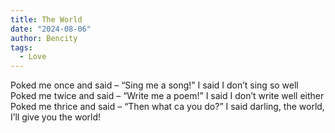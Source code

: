 ```yaml
---
title: The World
date: "2024-08-06"
author: Bencity
tags:
  - Love
---
```


Poked me once and said –
“Sing me a song!” I said
I don’t sing so well
Poked me twice and said –
“Write me a poem!” I said
I don’t write well either
Poked me thrice and said –
“Then what ca you do?”
I said darling, the world,
I’ll give you the world!
